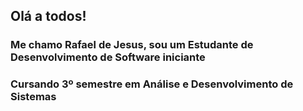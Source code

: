 ## Olá a todos! 

### Me chamo Rafael de Jesus, sou um Estudante de Desenvolvimento de Software iniciante
### Cursando 3º semestre em Análise e Desenvolvimento de Sistemas
